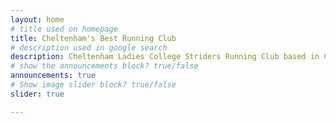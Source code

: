 ```yaml
---
layout: home
# title used on homepage
title: Cheltenham's Best Running Club
# description used in google search
description: Cheltenham Ladies College Striders Running Club based in Cheltenham Gloucestershire
# show the announcements block? true/false
announcements: true
# Show image slider block? true/false
slider: true

---
```

